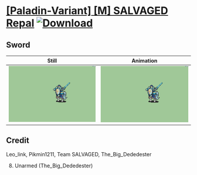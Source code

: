 # [\[Paladin-Variant\] \[M\] SALVAGED Repal](./) [![Download](https://img.shields.io/badge/Download--red?style=social&logo=github)](https://minhaskamal.github.io/DownGit/#/home?url=https://github.com/Klokinator/FE-Repo/tree/main/Battle%20Animations%2FMounted%20-%20Cavs%2C%20Paladins%2C%20Rangers%2F%5BPaladin-Variant%5D%20%5BM%5D%20SALVAGED%20Repal%2F1.%20Sword)

## Sword

| Still | Animation |
| :---: | :-------: |
| ![Sword still](./Sword_000.png) | ![Sword](./Sword.gif) |

## Credit

Leo_link, Pikmin1211, Team SALVAGED, The_Big_Dededester

8. Unarmed (The_Big_Dededester)
